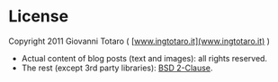 License
=======

Copyright 2011 Giovanni Totaro ( [www.ingtotaro.it](www.ingtotaro.it) )

- Actual content of blog posts (text and images): all rights reserved.
- The rest (except 3rd party libraries): [BSD 2-Clause](http://www.opensource.org/licenses/bsd-license.php).
